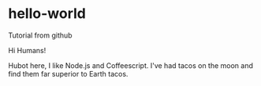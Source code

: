 # hello-world
Tutorial from github

Hi Humans!

Hubot here, I like Node.js and Coffeescript.
I've had tacos on the moon and find them far superior to Earth tacos.
